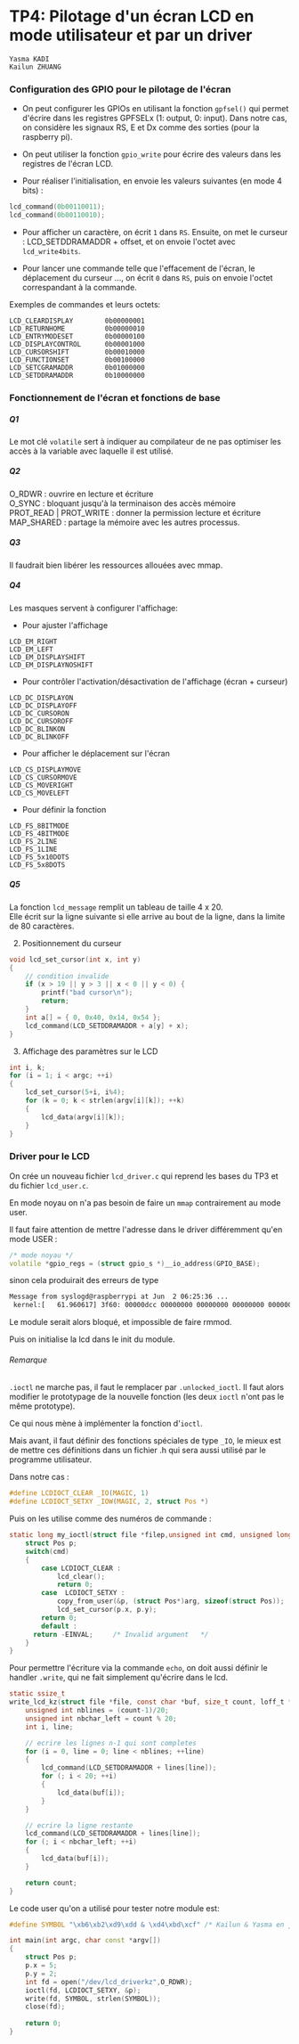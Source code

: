 # TP4: Pilotage d'un écran LCD en mode utilisateur et par un driver

```
Yasma KADI
Kailun ZHUANG
```

### Configuration des GPIO pour le pilotage de l'écran

- On peut configurer les GPIOs en utilisant la fonction `gpfsel()` qui permet d'écrire dans les registres GPFSELx (1: output, 0: input). Dans notre cas, on considère les signaux RS, E et Dx comme des sorties (pour la raspberry pi).

- On peut utiliser la fonction `gpio_write` pour écrire des valeurs dans les registres de l'écran LCD.

- Pour réaliser l'initialisation, en envoie les valeurs suivantes (en mode 4 bits) :
 
```cpp
lcd_command(0b00110011);
lcd_command(0b00110010);
```

- Pour afficher un caractère, on écrit `1` dans `RS`. Ensuite, on met le curseur : LCD_SETDDRAMADDR + offset,
et on envoie l'octet avec `lcd_write4bits`.

- Pour lancer une commande telle que l'effacement de l'écran, le déplacement du curseur ..., on écrit `0` dans `RS`, puis on envoie l'octet correspandant à la commande.

Exemples de commandes et leurs octets:
```
LCD_CLEARDISPLAY        0b00000001
LCD_RETURNHOME          0b00000010
LCD_ENTRYMODESET        0b00000100
LCD_DISPLAYCONTROL      0b00001000
LCD_CURSORSHIFT         0b00010000
LCD_FUNCTIONSET         0b00100000
LCD_SETCGRAMADDR        0b01000000
LCD_SETDDRAMADDR        0b10000000
```
### Fonctionnement de l'écran et fonctions de base


##### Q1

Le mot clé `volatile` sert à indiquer au compilateur de ne pas optimiser les accès à la variable avec laquelle il est utilisé.

##### Q2

O_RDWR : ouvrire en lecture et écriture \
O_SYNC : bloquant jusqu'à la terminaison des accès mémoire\
PROT_READ | PROT_WRITE : donner la permission lecture et écriture\
MAP_SHARED : partage la mémoire avec les autres processus.

##### Q3

Il faudrait bien libérer les ressources allouées avec mmap.

##### Q4

Les masques servent à configurer l'affichage:

- Pour ajuster l'affichage 
```
LCD_EM_RIGHT
LCD_EM_LEFT 
LCD_EM_DISPLAYSHIFT
LCD_EM_DISPLAYNOSHIFT
```
- Pour contrôler l'activation/désactivation de l'affichage (écran + curseur)
```
LCD_DC_DISPLAYON
LCD_DC_DISPLAYOFF
LCD_DC_CURSORON 
LCD_DC_CURSOROFF
LCD_DC_BLINKON 
LCD_DC_BLINKOFF
```
- Pour afficher le déplacement sur l'écran
```
LCD_CS_DISPLAYMOVE
LCD_CS_CURSORMOVE
LCD_CS_MOVERIGHT
LCD_CS_MOVELEFT
```
- Pour définir la fonction
```
LCD_FS_8BITMODE 
LCD_FS_4BITMODE
LCD_FS_2LINE
LCD_FS_1LINE
LCD_FS_5x10DOTS
LCD_FS_5x8DOTS
```

##### Q5

La fonction `lcd_message` remplit un tableau de taille 4 x 20.\
Elle écrit sur la ligne suivante si elle arrive au bout de la ligne, dans la limite de 80 caractères.

2. Positionnement du curseur

```cpp
void lcd_set_cursor(int x, int y)
{
	// condition invalide
    if (x > 19 || y > 3 || x < 0 || y < 0) {
        printf("bad cursor\n");
        return;
    }
    int a[] = { 0, 0x40, 0x14, 0x54 };
    lcd_command(LCD_SETDDRAMADDR + a[y] + x);
}
```

3. Affichage des paramètres sur le LCD

```cpp
int i, k;
for (i = 1; i < argc; ++i)
{
    lcd_set_cursor(5+i, i%4);
    for (k = 0; k < strlen(argv[i][k]); ++k)
    {
        lcd_data(argv[i][k]);
    }
}
```

### Driver pour le LCD

On crée un nouveau fichier `lcd_driver.c` qui reprend les bases du TP3 et du fichier `lcd_user.c`.

En mode noyau on n'a pas besoin de faire un `mmap` contrairement au mode user.

Il faut faire attention de mettre l'adresse dans le driver différemment qu'en mode USER :

```cpp
/* mode noyau */
volatile *gpio_regs = (struct gpio_s *)__io_address(GPIO_BASE);
```
sinon cela produirait des erreurs de type 

```bash
Message from syslogd@raspberrypi at Jun  2 06:25:36 ...
 kernel:[   61.960617] 3f60: 00000dcc 00000000 00000000 00000000 00000020 00000021 00000018 00000015
```

Le module serait alors bloqué, et impossible de faire rmmod.

Puis on initialise la lcd dans le init du module.

###### Remarque
`.ioctl` ne marche pas, il faut le remplacer par `.unlocked_ioctl`. Il faut alors modifier le prototypage de la nouvelle fonction (les deux `ioctl` n'ont pas le même prototype).

Ce qui nous mène à implémenter la fonction d'`ioctl`.

Mais avant, il faut définir des fonctions spéciales de type `_IO`, le mieux est de mettre ces définitions dans un fichier .h qui sera aussi utilisé par le programme utilisateur.

Dans notre cas :

```c
#define LCDIOCT_CLEAR _IO(MAGIC, 1)
#define LCDIOCT_SETXY _IOW(MAGIC, 2, struct Pos *)
```

Puis on les utilise comme des numéros de commande :

```c
static long my_ioctl(struct file *filep,unsigned int cmd, unsigned long arg) {
	struct Pos p;
    switch(cmd)
    {
  		case LCDIOCT_CLEAR :
	      	lcd_clear();
	      	return 0;
    	case  LCDIOCT_SETXY :
	        copy_from_user(&p, (struct Pos*)arg, sizeof(struct Pos));
	        lcd_set_cursor(p.x, p.y);
      	return 0;
        default :
      return -EINVAL;     /* Invalid argument   */
    }
}
```

Pour permettre l'écriture via la commande `echo`, on doit aussi définir le handler `.write`, qui ne fait simplement qu'écrire dans le lcd.

```c
static ssize_t 
write_lcd_kz(struct file *file, const char *buf, size_t count, loff_t *ppos) {
	unsigned int nblines = (count-1)/20;
	unsigned int nbchar_left = count % 20;
	int i, line;

	// ecrire les lignes n-1 qui sont completes
	for (i = 0, line = 0; line < nblines; ++line)
	{
		lcd_command(LCD_SETDDRAMADDR + lines[line]);
		for (; i < 20; ++i)
		{
			lcd_data(buf[i]);
		}
	}

	// ecrire la ligne restante
	lcd_command(LCD_SETDDRAMADDR + lines[line]);
	for (; i < nbchar_left; ++i)
	{
		lcd_data(buf[i]);
	}

    return count;
}
```
Le code user qu'on a utilisé pour tester notre module est:

```cpp
#define SYMBOL "\xb6\xb2\xd9\xdd & \xd4\xbd\xcf" /* Kailun & Yasma en japonais :) */

int main(int argc, char const *argv[])
{
	struct Pos p;
	p.x = 5;
	p.y = 2;
	int fd = open("/dev/lcd_driverkz",O_RDWR);
	ioctl(fd, LCDIOCT_SETXY, &p);
	write(fd, SYMBOL, strlen(SYMBOL));
	close(fd);
	
	return 0;
}
```
